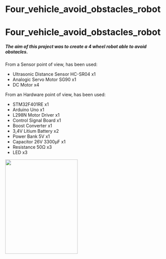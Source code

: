 # Four_vehicle_avoid_obstacles_robot
# Four_vehicle_avoid_obstacles_robot

##### The aim of this project was to create a 4 wheel robot able to avoid obstacles.

From a Sensor point of view, has been used:
+ Ultrasonic Distance Sensor HC-SR04  x1
+ Analogic Servo Motor SG90           x1
+ DC Motor                            x4

From an Hardware point of view, has been used:
+ STM32F401RE            x1
+ Arduino Uno            x1
+ L298N Motor Driver     x1
+ Control Signal Board   x1
+ Boost Converter        x1
+ 3,4V Litium Battery    x2
+ Power Bank 5V          x1
+ Capacitor 26V 3300μF   x1
+ Resistance 50Ω         x3
+ LED                    x3

<img src="https://github.com/Jezyi/Four_vehicle_avoid_obstacles_robot/assets/95480178/5025ad9a-6e6e-44ea-817c-d33e0dc00aff.png" width="230" height="300" />
